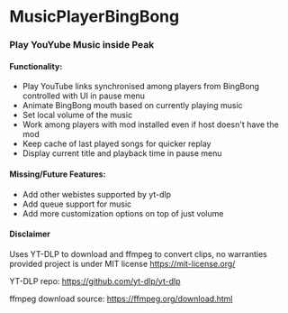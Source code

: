 # MusicPlayerBingBong
### Play YouYube Music inside Peak
#### Functionality:
- Play YouTube links synchronised among players from BingBong controlled with UI in pause menu
- Animate BingBong mouth based on currently playing music
- Set local volume of the music
- Work among players with mod installed even if host doesn't have the mod
- Keep cache of last played songs for quicker replay
- Display current title and playback time in pause menu

#### Missing/Future Features:
- Add other webistes supported by yt-dlp
- Add queue support for music
- Add more customization options on top of just volume

#### Disclaimer
Uses YT-DLP to download and ffmpeg to convert clips, no warranties provided project is under MIT license https://mit-license.org/

YT-DLP repo: https://github.com/yt-dlp/yt-dlp

ffmpeg download source: https://ffmpeg.org/download.html